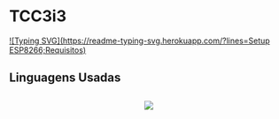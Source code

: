 # TCC3i3

[![Typing SVG](https://readme-typing-svg.herokuapp.com/?lines=Setup ESP8266;Requisitos)](https://git.io/typing-svg)


<h2>Linguagens Usadas<h2>
<p align="center">
  <a href="https://skillicons.dev">
    <img src="https://skillicons.dev/icons?i=cp,react,nodejs,css,js,git" />
  </a>
</p>
